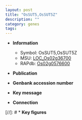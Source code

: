 ```yaml
---
layout: post
title: "OsSUT5,OsSUT5Z"
description: ""
category: genes
tags: 
---
```


* **Information**  
    + Symbol: OsSUT5,OsSUT5Z  
    + MSU: [LOC_Os02g36700](http://rice.uga.edu/cgi-bin/ORF_infopage.cgi?orf=LOC_Os02g36700)  
    + RAPdb: [Os02g0576600](http://rapdb.dna.affrc.go.jp/viewer/gbrowse_details/irgsp1?name=Os02g0576600)  

* **Publication**  

* **Genbank accession number**  

* **Key message**  

* **Connection**  

[//]: # * **Key figures**  


